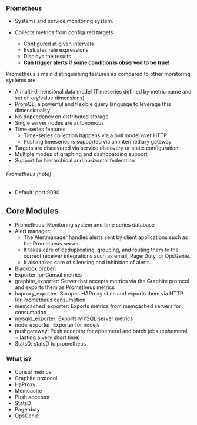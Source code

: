 ### Prometheus

- Systems and service monitoring system.

- Collects metrics from configured targets
    - Configured at given intervals
    - Evaluates rule expressions
    - Displays the results
    - **Can trigger alerts if some condition is observed to be true!**

Prometheus's main distinguishing features as compared to other 
monitoring systems are:

- A multi-dimensional data model (Timeseries defined by metric name and set of key/value dimensions)
- PromQL, a powerful and flexible query language to leverage this dimensionality
- No dependency on distributed storage
- Single server nodes are autonomous
- Time-series features: 
    - Time-series collection happens via a pull model over HTTP
    - Pushing timeseries is supported via an intermediary gateway
- Targets are discovered via service discovery or static configuration
- Multiple modes of graphing and dashboarding support
- Support for hierarchical and horizontal federation

###### Prometheus (note)

- Default: port 9090

## Core Modules
- Prometheus: Monitoring system and time series database
- Alert manager: 
    - The Alertmanager handles alerts sent by 
    client applications such as the Prometheus server. 
    - It takes care of deduplicating, grouping, and routing them 
    to the correct receiver integrations such as email, PagerDuty, 
    or OpsGenie. 
    - It also takes care of silencing and inhibition of alerts.
- Blackbox prober:
- Exporter for Consul metrics
- graphite_exporter: Server that accepts metrics via the Graphite protocol and exports them as Prometheus metrics
- haproxy_exporter: Scrapes HAProxy stats and exports them via HTTP for Prometheus consumption
- memcached_exporter: Exports metrics from memcached servers for consumption
- mysqld_exporter: Exports MYSQL server metrics
- node_exporter: Exporter for nodejs
- pushgateway: Push acceptor for ephemeral and batch jobs (ephemeral = lasting a very short time)
- StatsD: statsD to prometheus

### What is?

- Consul metrics
- Graphite protocol
- HaProxy
- Memcache
- Push acceptor
- StatsD
- Pagerduty
- OpsGenie
